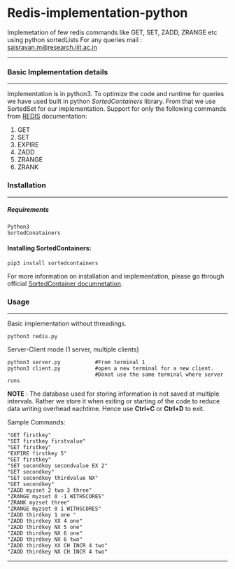 # Redis-implementation-python
Implemetation of few redis commands like GET, SET, ZADD, ZRANGE etc using python sortedLists
For any queries mail : saisravan.m@research.iiit.ac.in


---------------------
### Basic Implementation details
-------------
Implementation is in python3. To optimize the code and runtime for queries we have used built in python *SortedContainers* library. From that we use SortedSet for our implementation.
Support for only the following commands from [REDIS](https://redis.io/commands) documentation: 
1. GET  
2. SET
3. EXPIRE
4. ZADD
5. ZRANGE
6. ZRANK


### Installation
--------------
##### Requirements
```
Python3
SortedConatainers
```

#### Installing SortedContainers:
```
pip3 install sortedcontainers
```
For more information on installation and implementation, please go through official [SortedContainer documnetation](http://www.grantjenks.com/docs/sortedcontainers/).

### Usage
------
Basic implementation without threadings.
```
python3 redis.py
```
Server-Client mode (1 server, multiple clients)
```
python3 server.py			#From terminal 1
python3 client.py			#open a new terminal for a new client.
							#Donot use the same terminal where server runs
```
**NOTE** : The database used for storing information is not saved at multiple intervals. Rather we store it when exiting or starting of the code to reduce data writing overhead eachtime. Hence use **Ctrl+C** or **Ctrl+D** to exit.

Sample Commands:
```
"GET firstkey" 
"SET firstkey firstvalue"
"GET firstkey"
"EXPIRE firstkey 5"
"GET firstkey"
"SET secondkey secondvalue EX 2"
"GET secondkey"
"SET secondkey thirdvalue NX"
"GET secondkey"
"ZADD myzset 2 two 3 three"
"ZRANGE myzset 0 -1 WITHSCORES"
"ZRANK myzset three"
"ZRANGE myzset 0 1 WITHSCORES"
"ZADD thirdkey 1 one "
"ZADD thirdkey XX 4 one"
"ZADD thirdkey NX 5 one"
"ZADD thirdkey NX 6 one"
"ZADD thirdkey NX 6 two"
"ZADD thirdkey XX CH INCR 4 two"
"ZADD thirdkey NX CH INCR 4 two"
```
---------
